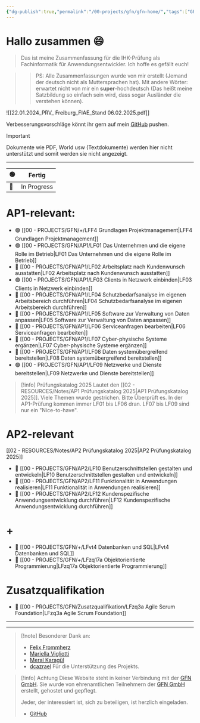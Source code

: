 ```yaml
---
{"dg-publish":true,"permalink":"/00-projects/gfn/gfn-home/","tags":["GFN","gardenEntry"],"noteIcon":"","updated":"2025-09-02T15:53:24.000+02:00"}
---
```


# Hallo zusammen 😄 

>Das ist meine Zusammenfassung für die IHK-Prüfung als Fachinformatik für Anwendungsentwickler.
>Ich hoffe es gefällt euch!

>>PS: Alle Zusammenfassungen wurde von mir erstellt (Jemand der deutsch nicht als Muttersprachen hat). Mit andere Wörter: erwartet nicht von mir ein **super**-hochdeutsch (Das heißt meine Satzbildung so einfach sein wird, dass sogar Ausländer die verstehen können).

![[22.01.2024_PRV_ Freiburg_FIAE_Stand 06.02.2025.pdf]]

Verbesserungsvorschläge könnt ihr gern auf mein [GitHub](https://github.com/U-L-M-S/digital-garden) pushen.


>[!important] 
>Dokumente wie PDF, World usw (Textdokumente) 
>werden hier nicht unterstützt und somit werden sie nicht angezeigt.

---

| 🟢  | **Fertig**  |
| --- | ----------- |
| 🔴  | In Progress |

# AP1-relevant:
- 🟢 [[00 - PROJECTS/GFN/+/LFF4 Grundlagen Projektmanagement\|LFF4 Grundlagen Projektmanagement]]
- 🟢 [[00 - PROJECTS/GFN/AP1/LF01 Das Unternehmen und die eigene Rolle im Betrieb\|LF01 Das Unternehmen und die eigene Rolle im Betrieb]] 
- 🔴 [[00 - PROJECTS/GFN/AP1/LF02 Arbeitsplatz nach Kundenwunsch ausstatten\|LF02 Arbeitsplatz nach Kundenwunsch ausstatten]]
- 🟢 [[00 - PROJECTS/GFN/AP1/LF03 Clients in Netzwerk einbinden\|LF03 Clients in Netzwerk einbinden]]
- 🔴 [[00 - PROJECTS/GFN/AP1/LF04 Schutzbedarfsanalyse im eigenen Arbeitsbereich durchführen\|LF04 Schutzbedarfsanalyse im eigenen Arbeitsbereich durchführen]] 
- 🔴 [[00 - PROJECTS/GFN/AP1/LF05 Software zur Verwaltung von Daten anpassen\|LF05 Software zur Verwaltung von Daten anpassen]]
- 🔴 [[00 - PROJECTS/GFN/AP1/LF06 Serviceanfragen bearbeiten\|LF06 Serviceanfragen bearbeiten]]
- 🔴 [[00 - PROJECTS/GFN/AP1/LF07 Cyber-physische Systeme ergänzen\|LF07 Cyber-physische Systeme ergänzen]]
- 🔴 [[00 - PROJECTS/GFN/AP1/LF08 Daten systemübergreifend bereitstellen\|LF08 Daten systemübergreifend bereitstellen]]
- 🟢 [[00 - PROJECTS/GFN/AP1/LF09 Netzwerke und Dienste bereitstellen\|LF09 Netzwerke und Dienste bereitstellen]]

>[!info] Prüfungskatalog 2025 
> Lautet den [[02 - RESOURCES/Notes/AP1 Prüfungskatalog 2025\|AP1 Prüfungskatalog 2025]]. Viele Themen wurde gestrichen. Bitte Überprüft es.
> In der AP1-Prüfung kommen immer LF01 bis LF06 dran. LF07 bis LF09 sind nur ein "Nice-to-have".

# AP2-relevant

[[02 - RESOURCES/Notes/AP2 Prüfungskatalog 2025\|AP2 Prüfungskatalog 2025]]

- 🔴 [[00 - PROJECTS/GFN/AP2/LF10 Benutzerschnittstellen gestalten und entwickeln\|LF10 Benutzerschnittstellen gestalten und entwickeln]]
- 🔴 [[00 - PROJECTS/GFN/AP2/LF11 Funktionalität in Anwendungen realisieren\|LF11 Funktionalität in Anwendungen realisieren]]
- 🔴 [[00 - PROJECTS/GFN/AP2/LF12 Kundenspezifische Anwendungsentwicklung durchführen\|LF12 Kundenspezifische Anwendungsentwicklung durchführen]]
# +
- 🔴 [[00 - PROJECTS/GFN/+/LFvt4 Datenbanken und SQL\|LFvt4 Datenbanken und SQL]]
- 🔴 [[00 - PROJECTS/GFN/+/LFzq17a Objektorientierte Programmierung\|LFzq17a Objektorientierte Programmierung]]

# Zusatzqualifikation
- 🔴 [[00 - PROJECTS/GFN/Zusatzqualifikation/LFzq3a Agile Scrum Foundation\|LFzq3a Agile Scrum Foundation]]

___
___

>[!note] Besonderer Dank an:
>- [Felix Frommherz](https://github.com/Felix-From)
>- [Mariella Vigliotti](https://www.facebook.com/mariella1991)
>- [Meral Karagül](https://meralkaragul.com/)
>- [dcazrael](https://github.com/dcazrael)
>Für die Unterstützung des Projekts.


>[!info] Achtung
Diese Website steht in keiner Verbindung mit der [GFN GmbH](https://www.gfn.de). 
Sie wurde von ehrenamtlichen Teilnehmern der [GFN GmbH](https://www.gfn.de) erstellt, gehostet und gepflegt.
>
>Jeder, der interessiert ist, sich zu beteiligen, ist herzlich eingeladen.
>- [GitHub](https://github.com/U-L-M-S/digital-garden)

